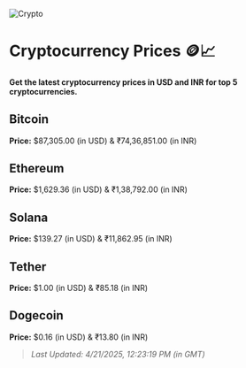 
![Crypto](https://www.techguide.com.au/wp-content/uploads/2020/11/crypto3.jpeg)

# Cryptocurrency Prices 🪙📈

#### Get the latest cryptocurrency prices in USD and INR for top 5 cryptocurrencies.

## Bitcoin

**Price:** $87,305.00 (in USD) & ₹74,36,851.00 (in INR)

## Ethereum

**Price:** $1,629.36 (in USD) & ₹1,38,792.00 (in INR)

## Solana

**Price:** $139.27 (in USD) & ₹11,862.95 (in INR)

## Tether

**Price:** $1.00 (in USD) & ₹85.18 (in INR)

## Dogecoin

**Price:** $0.16 (in USD) & ₹13.80 (in INR)

> _Last Updated: 4/21/2025, 12:23:19 PM (in GMT)_
